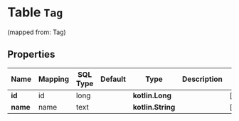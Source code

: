 
# Table `Tag` 
(mapped from: Tag)

## Properties
Name | Mapping | SQL Type | Default | Type | Description | Notes
---- | ------- | -------- | ------- | ---- | ----------- | -----
**id** | id | long |  | **kotlin.Long** |  |  [optional]
**name** | name | text |  | **kotlin.String** |  |  [optional]




